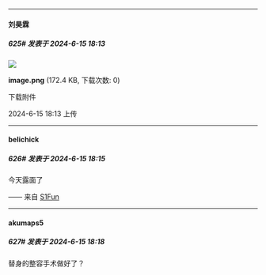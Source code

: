 ﻿
*****

####  刘昊霖  
##### 625#       发表于 2024-6-15 18:13

<img src="https://img.saraba1st.com/forum/202406/15/181346nbbrrrpajmvbvvm1.png" referrerpolicy="no-referrer">

<strong>image.png</strong> (172.4 KB, 下载次数: 0)

下载附件

2024-6-15 18:13 上传

*****

####  belichick  
##### 626#       发表于 2024-6-15 18:15

今天露面了

—— 来自 [S1Fun](https://s1fun.koalcat.com)


*****

####  akumaps5  
##### 627#       发表于 2024-6-15 18:18

替身的整容手术做好了？

